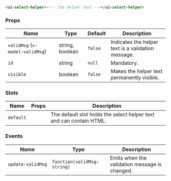 ```html
<ui-select-helper><!-- the helper text --></ui-select-helper>
```

### Props

| Name                            | Type            | Default | Description                                        |
| ------------------------------- | --------------- | ------- | -------------------------------------------------- |
| `validMsg` (`v-model:validMsg`) | string, boolean | `false` | Indicates the helper text is a validation message. |
| `id`                            | string          | `null`  | Mandatory.                                         |
| `visible`                       | boolean         | `false` | Makes the helper text permanently visible.         |

### Slots

| Name      | Props | Description                                                         |
| --------- | ----- | ------------------------------------------------------------------- |
| `default` |       | The default slot holds the select helper text and can contain HTML. |

### Events

| Name              | Type                         | Description                                   |
| ----------------- | ---------------------------- | --------------------------------------------- |
| `update:validMsg` | `function(validMsg: string)` | Emits when the validation message is changed. |
